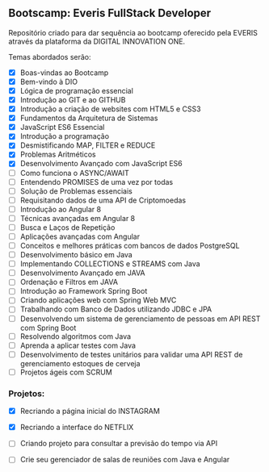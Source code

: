 ## Bootscamp: Everis FullStack Developer

Repositório criado para dar sequência ao bootcamp oferecido pela EVERIS através da plataforma da DIGITAL INNOVATION ONE. 

Temas abordados serão:

- [x] Boas-vindas ao Bootcamp
- [x] Bem-vindo à DIO
- [x] Lógica de programação essencial
- [x] Introdução ao GIT e ao GITHUB
- [x] Introdução a criação de websites com HTML5 e CSS3
- [x] Fundamentos da Arquitetura de Sistemas
- [x] JavaScript ES6 Essencial
- [x] Introdução a programação
- [x] Desmistificando MAP, FILTER e REDUCE
- [x] Problemas Aritméticos
- [x] Desenvolvimento Avançado com JavaScript ES6
- [ ] Como funciona o ASYNC/AWAIT
- [ ] Entendendo PROMISES de uma vez por todas
- [ ] Solução de Problemas essenciais
- [ ] Requisitando dados de uma API de Criptomoedas
- [ ] Introdução ao Angular 8
- [ ] Técnicas avançadas em Angular 8
- [ ] Busca e Laços de Repetição
- [ ] Aplicações avançadas com Angular
- [ ] Conceitos e melhores práticas com bancos de dados PostgreSQL
- [ ] Desenvolvimento básico em Java
- [ ] Implementando COLLECTIONS e STREAMS com Java
- [ ] Desenvolvimento Avançado em JAVA
- [ ] Ordenação e Filtros em JAVA
- [ ] Introdução ao Framework Spring Boot
- [ ] Criando aplicações web com Spring Web MVC
- [ ] Trabalhando com Banco de Dados utilizando JDBC e JPA
- [ ] Desenvolvendo um sistema de gerenciamento de pessoas em API REST com Spring Boot
- [ ] Resolvendo algoritmos com Java
- [ ] Aprenda a aplicar testes com Java
- [ ] Desenvolvimento de testes unitários para validar uma API REST de gerenciamento estoques de cerveja
- [ ] Projetos ágeis com SCRUM

### Projetos:

- [x] Recriando a página inicial do INSTAGRAM
- [x] Recriando a interface do NETFLIX
- [ ] Criando projeto para consultar a previsão do tempo via API
- [ ] Crie seu gerenciador de salas de reuniões com Java e Angular

